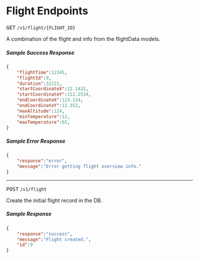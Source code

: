 # Flight Endpoints

<a name="get-flight"></a>
<kbd>GET</kbd> `/v1/flight/{FLIGHT_ID}`

A combination of the flight and info from the flightData models.

##### Sample Success Response 

```json
{
	"flightTime":12345,
	"flightId":9,
	"duration":32221,
	"startCoordinateX":12.1432,
	"startCoordinateY":112.2534,
	"endCoordinateX":123.124,
	"endCoordinateY":12.352,
	"maxAltitude":124,
	"minTemperature":12,
	"maxTemperature":65,
}
```

##### Sample Error Response

```json
{
	"response":"error",
	"message":"Error getting flight overview info."
}
```

---

<a name="post-flight"></a>
<kbd>POST</kbd> `/v1/flight`

Create the initial flight record in the DB.

##### Sample Response 

```json
{
	"response":"success",
	"message":"Flight created.",
	"id":9
}
```
